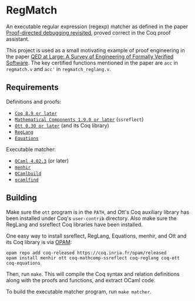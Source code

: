 RegMatch
========

An executable regular expression (regexp) matcher as defined in the paper [Proof-directed debugging revisited](https://www.cambridge.org/core/journals/journal-of-functional-programming/article/educational-pearl-proof-directed-debugging-revisited-for-a-first-order-version/F7CC0A759398A52C35F21F13236C0E00), proved correct in the Coq proof assistant.

This project is used as a small motivating example of proof engineering in the paper [QED at Large: A Survey of Engineering of Formally Verified Software](https://www.nowpublishers.com/article/Details/PGL-045). The key certified functions mentioned in the paper are `acc` in `regmatch.v` and `acc'` in `regmatch_reglang.v`.

Requirements
------------

Definitions and proofs:

- [`Coq 8.9 or later`](https://coq.inria.fr/download)
- [`Mathematical Components 1.9.0 or later`](http://math-comp.github.io/math-comp/) (`ssreflect`)
- [`Ott 0.30 or later`](https://github.com/ott-lang/ott) (and its Coq library)
- [`RegLang`](https://github.com/chdoc/coq-reglang)
- [`Equations`](https://github.com/mattam82/Coq-Equations)

Executable matcher:

- [`OCaml 4.02.3`](https://ocaml.org) (or later)
- [`menhir`](http://gallium.inria.fr/~fpottier/menhir/)
- [`OCamlbuild`](https://github.com/ocaml/ocamlbuild)
- [`ocamlfind`](https://ocaml.org)

Building
--------

Make sure the `ott` program is in the `PATH`, and Ott's Coq auxiliary library has been installed under Coq's `user-contrib` directory. Also make sure the RegLang and ssreflect Coq libraries have been installed.

One easy way to install ssreflect, RegLang, Equations, menhir, and Ott and its Coq library is via [OPAM](http://opam.ocaml.org/doc/Install.html):
```
opam repo add coq-released https://coq.inria.fr/opam/released
opam install menhir ott coq-mathcomp-ssreflect coq-reglang coq-ott coq-equations
```

Then, run `make`. This will compile the Coq syntax and relation definitions along with the proofs and functions, and extract OCaml code.

To build the executable matcher program, run `make matcher`.
